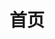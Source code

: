 ---
home: true
icon: house
title: 首页
heroImage: /logo.png
heroImageStyle:  # 控制 Logo 样式
  maxWidth: "600px"  # 限制 Logo 宽度
  display: block     # 让 Logo 独占一行
  margin: "5 auto 10rem"  # 居中并添加底部间距
# bgImage: /assets/image/bg.jpg
# bgImageDark: /assets/image/bg.jpg
# bgImageStyle:
#   background-attachment: fixed
heroText: Dimp-UI For VUE
tagline: 你可以在这里放置或是整个项目的描述。
highlights:
  - header: 设计原则
    features:
      - title: 一致性
        icon: clipboard-check
        details: Consistency
        # link: https://theme-hope.vuejs.press/zh/guide/markdown/others.html#link-check
        link: ""    

      - title: 反馈
        icon: box-archive
        details: Feedback
        # link: https://theme-hope.vuejs.press/zh/guide/markdown/stylize/hint.html


      - title: 效率
        icon: bell
        details: Efficiency
        # link: https://theme-hope.vuejs.press/zh/guide/markdown/stylize/alert.html

      - title: 可控
        icon: table-columns
        details: Controllability
        # link: https://theme-hope.vuejs.press/zh/guide/markdown/content/tabs.html  
---